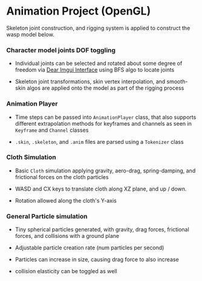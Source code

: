 # Animation Project (OpenGL)

Skeleton joint construction, and rigging system is applied to construct the wasp model below. 

### Character model joints DOF toggling

- Individual joints can be selected and rotated about some degree of freedom via [Dear Imgui Interface](https://github.com/ocornut/imgui) using BFS algo to locate joints

- Skeleton joint transformations, skin vertex interpolation, and smooth-skin algos are applied onto the model as part of the rigging process

### Animation Player 

- Time steps can be passed into `AnimationPlayer` class, that also supports different extrapolation methods for keyframes and channels as seen in `Keyframe` and `Channel` classes

- `.skin`, `.skeleton`, and `.anim` files are parsed using a `Tokenizer` class

### Cloth Simulation

- Basic `Cloth` simulation applying gravity, aero-drag, spring-damping, and frictional forces on the cloth particles

- WASD and CX keys to translate cloth along XZ plane, and up / down.

- Rotation allowed along the cloth's Y-axis

### General Particle simulation

- Tiny spherical particles generated, with gravity, drag forces, frictional forces, and collisions with a ground plane

- Adjustable particle creation rate (num particles per second)

- Particles can increase in size, causing drag force to also increase

- collision elasticity can be toggled as well